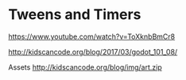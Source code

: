 # Tweens and Timers

https://www.youtube.com/watch?v=ToXknbBmCr8

http://kidscancode.org/blog/2017/03/godot_101_08/

Assets
http://kidscancode.org/blog/img/art.zip
